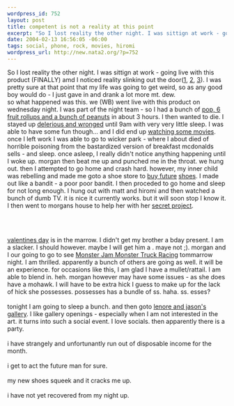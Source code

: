 ```yaml
--- 
wordpress_id: 752
layout: post
title: competent is not a reality at this point
excerpt: "So I lost reality the other night. I was sittign at work - going live with this product (FINALLY) amd I noticed reality slinking out the door(1, 2, "
date: 2004-02-13 16:56:05 -06:00
tags: social, phone, rock, movies, hiromi
wordpress_url: http://new.nata2.org/?p=752
---
```

So I lost reality the other night. I was sittign at work - going live with this product (FINALLY) amd I noticed reality slinking out the door(<a href="http://www.nata2.info/?path=pictures%2Fmisc%2Fphone_camera%2Fphotolog&amp;img=1076573111-picture(4).jpg">1</a>, <a href="http://www.nata2.info/?path=pictures%2Fmisc%2Fphone_camera%2Fphotolog&amp;img=1076573183-picture%281%29.jpg">2</a>, <a href="http://www.nata2.info/?path=pictures%2Fmisc%2Fphone_camera%2Fphotolog&amp;img=1076573365-picture%282%29.jpg">3</a>). I was pretty sure at that point that my life was going to get weird, so as any good boy would do - I just gave in and drank a lot more mt. dew. <br/>so what happened was this. we (WB) went live with this product on wednesday night. I was part of the night team  - so I had a bunch of <a href="http://www.nata2.info/?path=pictures%2Fmisc%2Fphone_camera%2Fphotolog&amp;img=1076562062-picture(2).jpg">pop, 6 fruit rollups and a bunch of peanuts</a> in about 3 hours. I then wanted to die. I stayed up <a href="http://www.nata2.info/?path=pictures%2Fmisc%2Fphone_camera%2Fphotolog&amp;img=1076562803-picture(2).jpg">delerious and wronged</a> until 9am with very very little sleep. I was able to have some fun though... and I did end up <a href="http://www.nata2.info/?path=pictures%2Fmisc%2Fphone_camera%2Fphotolog&amp;img=1076565230-picture(2).jpg">watching some movies</a>. once I left work I was able to go to wicker park - where I about died of horrible poisoning from the bastardized version of breakfast mcdonalds sells - and sleep. once asleep, I really didn't notice anything happening until I woke up. morgan then beat me up and punched me in the throat. we hung out. then I attempted to go home and crash hard. however, my inner child was rebelling and made me goto a shoe store to <a href="http://www.nata2.info/pictures/misc/phone_camera/photolog/1076686597-t610%281%29.jpg">buy future</a> <a href="http://www.citysoles.com/cs/products/03126f.html">shoes</a>. I made out like a bandit - a poor poor bandit. I then proceded to go home and sleep for not long enough. I hung out with matt and hiromi and then watched a bunch of dumb TV. it is nice it currently works. but it will soon stop I know it. I then went to morgans house to help her with her <a href="http://www.lathallan.com/timeline/Fullsize/0945am.jpg">secret project</a>.

<br/><br/>

<a href="http://www.nata2.info/?path=pictures%2Fmisc%2Fphone_camera%2Fphotolog&amp;img=1076646915-t610(1).jpg">valentines day</a> is in the marrow. I didn't get my brother a bday present. I am a slacker. I should however. maybe I will get him a <a href=""></a>. maye not ;). morgan and I our going to go to see <a href="http://www.ticketmaster.com/artist/807285?tm_link=tm_home_g10">Monster Jam Monster Truck Racing</a> tommarrow night. I am thrilled. apparently a bunch of others are going as well. it will be an experience. for occasions like this, I am glad I have a mullet/rattail. I am able to blend in. heh. morgan however may have some issues - as she does have a mohawk. I will have to be extra hick I guess to make up for the lack of hick she possesses. possesses has a bundle of ss. haha. ss. esses?<br/><br/>tonight I am going to sleep a bunch. and then goto <a href="http://redrocketgallery.com/">lenore and jason's gallery</a>. I like gallery openings - especially when I am not interested in the art. it turns into such a social event. I love socials. then apparently there is a party. <br/><br/>i have strangely and unfortunantly run out of disposable income for the month.<br/><br/>i get to act the future man for sure.<br/><br/>my new shoes squeek and it cracks me up.<br/><br/>i have not yet recovered from my night up. 
